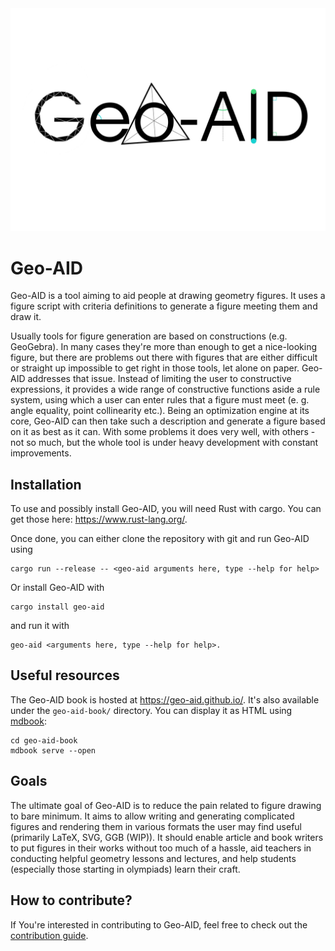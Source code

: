 <picture>
  <source media="(prefers-color-scheme: dark)" srcset="logo/full-white.svg">
  <img alt="Geo-AID Logo" src="logo/full-black.svg">
</picture>

# Geo-AID

Geo-AID is a tool aiming to aid people at drawing geometry figures. It uses a figure script with criteria definitions to generate a figure meeting them and draw it.

Usually tools for figure generation are based on constructions (e.g. GeoGebra). In many cases they're more than enough to get a nice-looking figure, but there are problems out there with figures that are either difficult or straight up impossible to get right in those tools, let alone on paper. Geo-AID addresses that issue. Instead of limiting the user to constructive expressions, it provides a wide range of constructive functions aside a rule system, using which a user can enter rules that a figure must meet (e. g. angle equality, point collinearity etc.). Being an optimization engine at its core, Geo-AID can then take such a description and generate a figure based on it as best as it can. With some problems it does very well, with others - not so much, but the whole tool is under heavy development with constant improvements.

## Installation
To use and possibly install Geo-AID, you will need Rust with cargo. You can get those here: https://www.rust-lang.org/.

Once done, you can either clone the repository with git and run Geo-AID using
```
cargo run --release -- <geo-aid arguments here, type --help for help>
```

Or install Geo-AID with
```
cargo install geo-aid
```

and run it with
```
geo-aid <arguments here, type --help for help>.
```

## Useful resources

The Geo-AID book is hosted at https://geo-aid.github.io/. It's also available under the `geo-aid-book/` directory. You can display it as HTML using [mdbook](https://github.com/rust-lang/mdBook):

```
cd geo-aid-book
mdbook serve --open
```

## Goals

The ultimate goal of Geo-AID is to reduce the pain related to figure drawing to bare minimum. It aims to allow writing and generating complicated figures and rendering them in various formats the user may find useful (primarily LaTeX, SVG, GGB (WIP)). It should enable article and book writers to put figures in their works without too much of a hassle, aid teachers in conducting helpful geometry lessons and lectures, and help students (especially those starting in olympiads) learn their craft.

## How to contribute?

If You're interested in contributing to Geo-AID, feel free to check out the [contribution guide](CONTRIBUTING.md).
